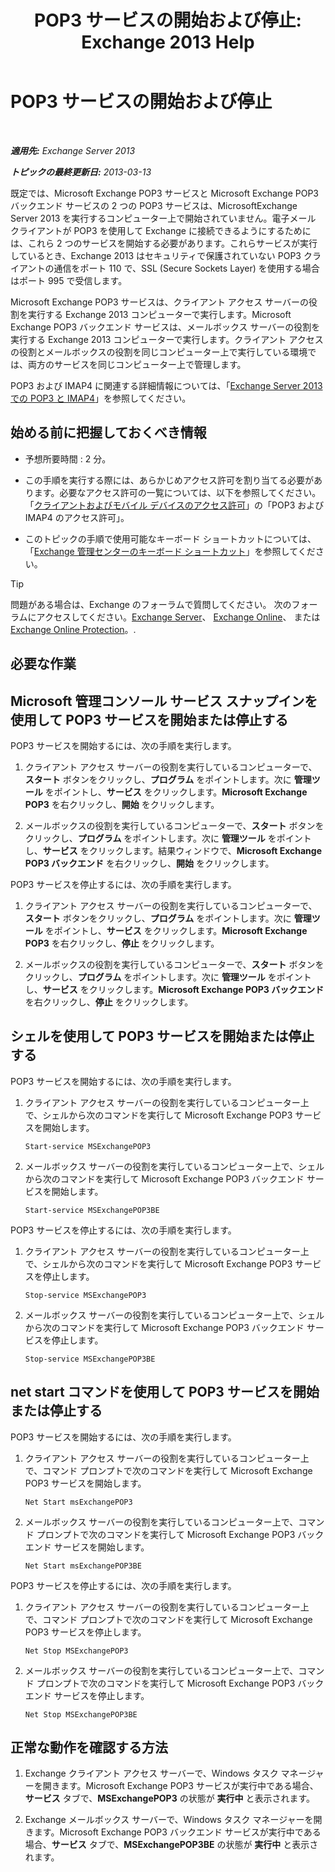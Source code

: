 ﻿---
title: 'POP3 サービスの開始および停止: Exchange 2013 Help'
TOCTitle: POP3 サービスの開始および停止
ms:assetid: 3d543921-d8c9-4d4b-99a1-82446b585ceb
ms:mtpsurl: https://technet.microsoft.com/ja-jp/library/Aa997475(v=EXCHG.150)
ms:contentKeyID: 49896212
ms.date: 04/24/2018
mtps_version: v=EXCHG.150
ms.translationtype: HT
---

# POP3 サービスの開始および停止

 

_**適用先:** Exchange Server 2013_

_**トピックの最終更新日:** 2013-03-13_

既定では、Microsoft Exchange POP3 サービスと Microsoft Exchange POP3 バックエンド サービスの 2 つの POP3 サービスは、MicrosoftExchange Server 2013 を実行するコンピューター上で開始されていません。電子メール クライアントが POP3 を使用して Exchange に接続できるようにするためには、これら 2 つのサービスを開始する必要があります。これらサービスが実行しているとき、Exchange 2013 はセキュリティで保護されていない POP3 クライアントの通信をポート 110 で、SSL (Secure Sockets Layer) を使用する場合はポート 995 で受信します。

Microsoft Exchange POP3 サービスは、クライアント アクセス サーバーの役割を実行する Exchange 2013 コンピューターで実行します。Microsoft Exchange POP3 バックエンド サービスは、メールボックス サーバーの役割を実行する Exchange 2013 コンピューターで実行します。クライアント アクセスの役割とメールボックスの役割を同じコンピューター上で実行している環境では、両方のサービスを同じコンピューター上で管理します。

POP3 および IMAP4 に関連する詳細情報については、「[Exchange Server 2013 での POP3 と IMAP4](pop3-and-imap4-in-exchange-server-2013-exchange-2013-help.md)」を参照してください。

## 始める前に把握しておくべき情報

  - 予想所要時間 : 2 分。

  - この手順を実行する際には、あらかじめアクセス許可を割り当てる必要があります。必要なアクセス許可の一覧については、以下を参照してください。「[クライアントおよびモバイル デバイスのアクセス許可](clients-and-mobile-devices-permissions-exchange-2013-help.md)」の「POP3 および IMAP4 のアクセス許可」。

  - このトピックの手順で使用可能なキーボード ショートカットについては、「[Exchange 管理センターのキーボード ショートカット](keyboard-shortcuts-in-the-exchange-admin-center-exchange-online-protection-help.md)」を参照してください。


> [!TIP]
> 問題がある場合は、Exchange のフォーラムで質問してください。 次のフォーラムにアクセスしてください。<A href="https://go.microsoft.com/fwlink/p/?linkid=60612">Exchange Server</A>、 <A href="https://go.microsoft.com/fwlink/p/?linkid=267542">Exchange Online</A>、 または <A href="https://go.microsoft.com/fwlink/p/?linkid=285351">Exchange Online Protection</A>。.



## 必要な作業

## Microsoft 管理コンソール サービス スナップインを使用して POP3 サービスを開始または停止する

POP3 サービスを開始するには、次の手順を実行します。

1.  クライアント アクセス サーバーの役割を実行しているコンピューターで、<strong>スタート</strong> ボタンをクリックし、<strong>プログラム</strong> をポイントします。次に <strong>管理ツール</strong> をポイントし、<strong>サービス</strong> をクリックします。<strong>Microsoft Exchange POP3</strong> を右クリックし、<strong>開始</strong> をクリックします。

2.  メールボックスの役割を実行しているコンピューターで、<strong>スタート</strong> ボタンをクリックし、<strong>プログラム</strong> をポイントします。次に <strong>管理ツール</strong> をポイントし、<strong>サービス</strong> をクリックします。結果ウィンドウで、<strong>Microsoft Exchange POP3 バックエンド</strong> を右クリックし、<strong>開始</strong> をクリックします。

POP3 サービスを停止するには、次の手順を実行します。

1.  クライアント アクセス サーバーの役割を実行しているコンピューターで、<strong>スタート</strong> ボタンをクリックし、<strong>プログラム</strong> をポイントします。次に <strong>管理ツール</strong> をポイントし、<strong>サービス</strong> をクリックします。<strong>Microsoft Exchange POP3</strong> を右クリックし、<strong>停止</strong> をクリックします。

2.  メールボックスの役割を実行しているコンピューターで、<strong>スタート</strong> ボタンをクリックし、<strong>プログラム</strong> をポイントします。次に <strong>管理ツール</strong> をポイントし、<strong>サービス</strong> をクリックします。<strong>Microsoft Exchange POP3 バックエンド</strong> を右クリックし、<strong>停止</strong> をクリックします。

## シェルを使用して POP3 サービスを開始または停止する

POP3 サービスを開始するには、次の手順を実行します。

1.  クライアント アクセス サーバーの役割を実行しているコンピューター上で、シェルから次のコマンドを実行して Microsoft Exchange POP3 サービスを開始します。
    
        Start-service MSExchangePOP3

2.  メールボックス サーバーの役割を実行しているコンピューター上で、シェルから次のコマンドを実行して Microsoft Exchange POP3 バックエンド サービスを開始します。
    
        Start-service MSExchangePOP3BE

POP3 サービスを停止するには、次の手順を実行します。

1.  クライアント アクセス サーバーの役割を実行しているコンピューター上で、シェルから次のコマンドを実行して Microsoft Exchange POP3 サービスを停止します。
    
        Stop-service MSExchangePOP3

2.  メールボックス サーバーの役割を実行しているコンピューター上で、シェルから次のコマンドを実行して Microsoft Exchange POP3 バックエンド サービスを停止します。
    
        Stop-service MSExchangePOP3BE

## net start コマンドを使用して POP3 サービスを開始または停止する

POP3 サービスを開始するには、次の手順を実行します。

1.  クライアント アクセス サーバーの役割を実行しているコンピューター上で、コマンド プロンプトで次のコマンドを実行して Microsoft Exchange POP3 サービスを開始します。
    
        Net Start msExchangePOP3

2.  メールボックス サーバーの役割を実行しているコンピューター上で、コマンド プロンプトで次のコマンドを実行して Microsoft Exchange POP3 バックエンド サービスを開始します。
    
        Net Start msExchangePOP3BE

POP3 サービスを停止するには、次の手順を実行します。

1.  クライアント アクセス サーバーの役割を実行しているコンピューター上で、コマンド プロンプトで次のコマンドを実行して Microsoft Exchange POP3 サービスを停止します。
    
        Net Stop MSExchangePOP3

2.  メールボックス サーバーの役割を実行しているコンピューター上で、コマンド プロンプトで次のコマンドを実行して Microsoft Exchange POP3 バックエンド サービスを停止します。
    
        Net Stop MSExchangePOP3BE

## 正常な動作を確認する方法

1.  Exchange クライアント アクセス サーバーで、Windows タスク マネージャーを開きます。Microsoft Exchange POP3 サービスが実行中である場合、<strong>サービス</strong> タブで、<strong>MSExchangePOP3</strong> の状態が <strong>実行中</strong> と表示されます。

2.  Exchange メールボックス サーバーで、Windows タスク マネージャーを開きます。Microsoft Exchange POP3 バックエンド サービスが実行中である場合、<strong>サービス</strong> タブで、<strong>MSExchangePOP3BE</strong> の状態が <strong>実行中</strong> と表示されます。

